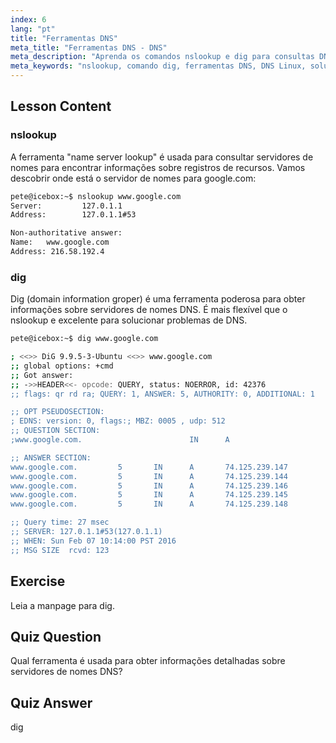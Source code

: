 ```yaml
---
index: 6
lang: "pt"
title: "Ferramentas DNS"
meta_title: "Ferramentas DNS - DNS"
meta_description: "Aprenda os comandos nslookup e dig para consultas DNS e solução de problemas no Linux. Entenda como usar essas ferramentas DNS essenciais com nosso guia para iniciantes."
meta_keywords: "nslookup, comando dig, ferramentas DNS, DNS Linux, solução de problemas DNS, tutorial Linux, Linux para iniciantes"
---
```


## Lesson Content

### nslookup

A ferramenta "name server lookup" é usada para consultar servidores de nomes para encontrar informações sobre registros de recursos. Vamos descobrir onde está o servidor de nomes para google.com:

```bash
pete@icebox:~$ nslookup www.google.com
Server:         127.0.1.1
Address:        127.0.1.1#53

Non-authoritative answer:
Name:   www.google.com
Address: 216.58.192.4
```

### dig

Dig (domain information groper) é uma ferramenta poderosa para obter informações sobre servidores de nomes DNS. É mais flexível que o nslookup e excelente para solucionar problemas de DNS.

```bash
pete@icebox:~$ dig www.google.com

; <<>> DiG 9.9.5-3-Ubuntu <<>> www.google.com
;; global options: +cmd
;; Got answer:
;; ->>HEADER<<- opcode: QUERY, status: NOERROR, id: 42376
;; flags: qr rd ra; QUERY: 1, ANSWER: 5, AUTHORITY: 0, ADDITIONAL: 1

;; OPT PSEUDOSECTION:
; EDNS: version: 0, flags:; MBZ: 0005 , udp: 512
;; QUESTION SECTION:
;www.google.com.                        IN      A

;; ANSWER SECTION:
www.google.com.         5       IN      A       74.125.239.147
www.google.com.         5       IN      A       74.125.239.144
www.google.com.         5       IN      A       74.125.239.146
www.google.com.         5       IN      A       74.125.239.145
www.google.com.         5       IN      A       74.125.239.148

;; Query time: 27 msec
;; SERVER: 127.0.1.1#53(127.0.1.1)
;; WHEN: Sun Feb 07 10:14:00 PST 2016
;; MSG SIZE  rcvd: 123
```

## Exercise

Leia a manpage para dig.

## Quiz Question

Qual ferramenta é usada para obter informações detalhadas sobre servidores de nomes DNS?

## Quiz Answer

dig
